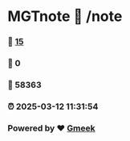# MGTnote :link: /note 
### :page_facing_up: [15](/note/tag.html) 
### :speech_balloon: 0 
### :hibiscus: 58363 
### :alarm_clock: 2025-03-12 11:31:54 
### Powered by :heart: [Gmeek](https://github.com/Meekdai/Gmeek)
